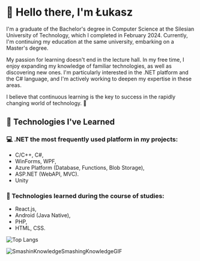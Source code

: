 
# 👋 Hello there, I'm Łukasz

I'm a graduate of the Bachelor's degree in Computer Science at the Silesian University of Technology, which I completed in February 2024. Currently, I'm continuing my education at the same university, embarking on a Master's degree.

My passion for learning doesn't end in the lecture hall. In my free time, I enjoy expanding my knowledge of familiar technologies, as well as discovering new ones. I'm particularly interested in the .NET platform and the C# language, and I'm actively working to deepen my expertise in these areas.

I believe that continuous learning is the key to success in the rapidly changing world of technology. 🤗

## 💎 Technologies I've Learned
### 💻 .NET the most frequently used platform in my projects:
- C/C++, C#,
- WinForms, WPF,
- Azure Platform (Database, Functions, Blob Storage),
- ASP.NET (WebAPI, MVC).
- Unity 

### 🧠 Technologies learned during the course of studies:
- React.js,
- Android (Java Native),
- PHP,
- HTML, CSS.

![Top Langs](https://github-readme-stats.vercel.app/api/top-langs/?username=trimplexx&theme=tokyonight)

![SmashinKnowledgeSmashingKnowledgeGIF](https://github.com/trimplexx/trimplexx/assets/101646747/b6e6a492-9074-4125-9750-5c0f9fb01e94)

